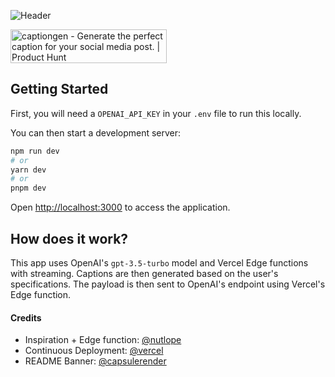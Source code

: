 ![Header](https://capsule-render.vercel.app/api?type=rect&color=gradient&text=%20%20captiongen%20%20&fontAlign=50&fontSize=50)

<a href="https://www.producthunt.com/posts/captiongen?utm_source=badge-featured&utm_medium=badge&utm_souce=badge-captiongen" target="_blank"><img src="https://api.producthunt.com/widgets/embed-image/v1/featured.svg?post_id=382936&theme=light" alt="captiongen - Generate&#0032;the&#0032;perfect&#0032;caption&#0032;for&#0032;your&#0032;social&#0032;media&#0032;post&#0046; | Product Hunt" style="width: 250px; height: 54px;" width="250" height="54" /></a>

## Getting Started

First, you will need a `OPENAI_API_KEY` in your `.env` file to run this locally.

You can then start a development server:

```bash
npm run dev
# or
yarn dev
# or
pnpm dev
```

Open [http://localhost:3000](http://localhost:3000) to access the application.

## How does it work?

This app uses OpenAI's `gpt-3.5-turbo` model and Vercel Edge functions with streaming. Captions are then generated based on the user's specifications. The payload is then sent to OpenAI's endpoint using Vercel's Edge function.

#### Credits

- Inspiration + Edge function: [@nutlope](https://github.com/nutlope)
- Continuous Deployment: [@vercel](https://github.com/vercel)
- README Banner: [@capsulerender](https://github.com/kyechan99/capsule-render)

